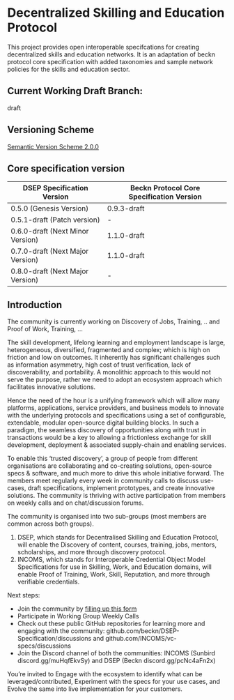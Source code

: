 
# Decentralized Skilling and Education Protocol
This project provides open interoperable specifcations for creating decentralized skills and education networks. It is an adaptation of beckn protocol core specification with added taxonomies and sample network policies for the skills and education sector.

## Current Working Draft Branch: 
draft

## Versioning Scheme
[Semantic Version Scheme 2.0.0](https://semver.org/)

## Core specification version

| DSEP Specification Version       | Beckn Protocol Core Specification Version         |
|----------------------------------|---------------------------------------------------|
| 0.5.0 (Genesis Version)          | 0.9.3-draft                                       |
| 0.5.1-draft (Patch version)      | -                                     |
| 0.6.0-draft (Next Minor Version) | 1.1.0-draft                                                 |
| 0.7.0-draft (Next Major Version) | 1.1.0-draft                                                 |
| 0.8.0-draft (Next Major Version) | -                                                 |

## Introduction

The community is currently working on Discovery of Jobs, Training, .. and Proof of Work, Training, ...

The skill development, lifelong learning and employment landscape is large, heterogeneous, diversified,  fragmented and complex; which is high on friction and low on outcomes. It inherently has significant challenges such as information asymmetry, high cost of trust verification, lack of discoverability, and portability. A monolithic approach to this would not serve the purpose, rather we need to adopt an ecosystem approach which facilitates innovative solutions.

Hence the need of the hour is a unifying framework which will allow many platforms, applications, service providers, and business models to innovate with the underlying protocols and specifications using a set of configurable, extendable, modular open-source digital building blocks. In such a paradigm, the seamless discovery of opportunities along with trust in transactions would be a key to allowing a frictionless exchange for skill development, deployment & associated supply-chain and enabling services. 

To enable this ‘trusted discovery’, a group of people from different organisations are collaborating and co-creating solutions, open-source specs & software, and much more to drive this whole initiative forward. The members meet regularly every week in community calls to discuss use-cases, draft specifications, implement prototypes, and create innovative solutions. The community is thriving with active participation from members on weekly calls and on chat/discussion forums.

The community is organised into two sub-groups (most members are common across both groups). 
1. DSEP, which stands for Decentralised Skilling and Education Protocol, will enable the Discovery of content, courses, training, jobs, mentors, scholarships, and more through discovery protocol. 
2. INCOMS, which stands for Interoperable Credential Object Model Specifications for use in Skilling, Work, and Education domains, will enable Proof of Training, Work, Skill, Reputation, and more through verifiable credentials.

Next steps:
- Join the community by [filling up this form](https://docs.google.com/forms/d/e/1FAIpQLSexE0GdpRoSSF0DA-SDz0wl4NHrfXHXJ1mzKkSXQYyhhCbe8g/viewform?usp=sf_link)
- Participate in Working Group Weekly Calls
- Check out these public GitHub repositories for learning more and engaging with the community: github.com/beckn/DSEP-Specification/discussions and github.com/INCOMS/vc-specs/discussions 
- Join the Discord channel of both the communities: INCOMS (Sunbird discord.gg/muHqfEkvSy) and DSEP (Beckn discord.gg/pcNc4aFn2x)

You’re invited to Engage with the ecosystem to identify what can be leveraged/contributed, Experiment with the specs for your use cases, and Evolve the same into live implementation for your customers.

